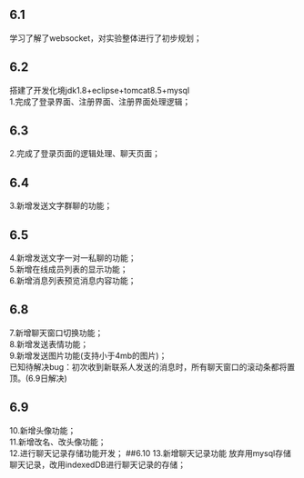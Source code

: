 ## 6.1
学习了解了websocket，对实验整体进行了初步规划；  
## 6.2
搭建了开发化境jdk1.8+eclipse+tomcat8.5+mysql  
1.完成了登录界面、注册界面、注册界面处理逻辑；  
## 6.3
2.完成了登录页面的逻辑处理、聊天页面；  
## 6.4
3.新增发送文字群聊的功能；  
## 6.5
4.新增发送文字一对一私聊的功能；  
5.新增在线成员列表的显示功能；  
6.新增消息列表预览消息内容功能；  
## 6.8
7.新增聊天窗口切换功能；  
8.新增发送表情功能；  
9.新增发送图片功能(支持小于4mb的图片)；  
已知待解决bug：初次收到新联系人发送的消息时，所有聊天窗口的滚动条都将置顶。(6.9日解决)  
## 6.9
10.新增头像功能；  
11.新增改名、改头像功能；  
12.进行聊天记录存储功能开发； 
##6.10
13.新增聊天记录功能  放弃用mysql存储聊天记录，改用indexedDB进行聊天记录的存储；   
